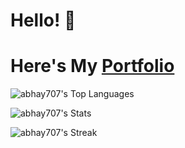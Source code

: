 # Hello! 👋 
# Here's My [Portfolio](https://abhaydevportfolio.netlify.app)

![abhay707's Top Languages](https://github-readme-stats.vercel.app/api/top-langs/?username=abhay707&theme=tokyonight&show_icons=true&hide_border=true&layout=compact)

![abhay707's Stats](https://github-readme-stats.vercel.app/api?username=abhay707&theme=tokyonight&show_icons=true&hide_border=true&count_private=true)

![abhay707's Streak](https://github-readme-streak-stats.herokuapp.com/?user=abhay707&theme=tokyonight&hide_border=true)


